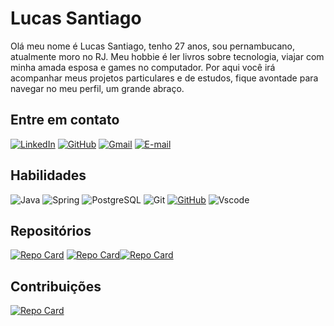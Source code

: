 # Lucas Santiago
Olá meu nome é Lucas Santiago, tenho 27 anos, sou pernambucano, atualmente moro no RJ. Meu hobbie é ler livros sobre tecnologia, viajar com minha amada esposa e games no computador. Por aqui você irá acompanhar meus projetos particulares e de estudos, fique avontade para navegar no meu perfil, um grande abraço.

## Entre em contato
[![LinkedIn](https://img.shields.io/badge/LinkedIn-0077B5?style=for-the-badge&logo=linkedin&logoColor=white)](https://www.linkedin.com/in/lucas-santiagodev/)
[![GitHub](https://img.shields.io/badge/GitHub-100000?style=for-the-badge&logo=github&logoColor=white)](https://github.com/SantiagoLucas06)
[![Gmail](https://img.shields.io/badge/Gmail-333333?style=for-the-badge&logo=gmail&logoColor=red)](mailto:lucaspqdbigua@gmail.com)
[![E-mail](https://img.shields.io/badge/-Email-000?style=for-the-badge&logo=microsoft-outlook&logoColor=007BFF)](mailto:santiagolucas13@hotmail.com)

## Habilidades
![Java](https://img.shields.io/badge/java-%23ED8B00.svg?style=for-the-badge&logo=openjdk&logoColor=white)
![Spring](https://img.shields.io/badge/spring-%236DB33F.svg?style=for-the-badge&logo=spring&logoColor=white)
![PostgreSQL](https://img.shields.io/badge/PostgreSQL-000?style=for-the-badge&logo=postgresql)
![Git](https://img.shields.io/badge/GIT-E44C30?style=for-the-badge&logo=git&logoColor=white)
[![GitHub](https://img.shields.io/badge/GitHub-100000?style=for-the-badge&logo=github&logoColor=white)](https://github.com/SEUUSERNAME)
![Vscode](https://img.shields.io/badge/Vscode-007ACC?style=for-the-badge&logo=visual-studio-code&logoColor=white)

## Repositórios
[![Repo Card](https://github-readme-stats.vercel.app/api/pin/?username=SantiagoLucas06&repo=WebCrawler-Spider&bg_color=000&border_color=30A3DC&show_icons=true&icon_color=30A3DC&title_color=E94D5F&text_color=FFF)](https://github.com/SantiagoLucas06/WebCrawler-Spider)
[![Repo Card](https://github-readme-stats.vercel.app/api/pin/?username=SantiagoLucas06&repo=CRUD&bg_color=000&border_color=30A3DC&show_icons=true&icon_color=30A3DC&title_color=E94D5F&text_color=FFF)](https://github.com/SantiagoLucas06/CRUD)[![Repo Card](https://github-readme-stats.vercel.app/api/pin/?username=SantiagoLucas06&repo=TDD&bg_color=000&border_color=30A3DC&show_icons=true&icon_color=30A3DC&title_color=E94D5F&text_color=FFF)](https://github.com/SantiagoLucas06/TDD-Before)

## Contribuições
[![Repo Card](https://github-readme-stats.vercel.app/api/pin/?username=SantiagoLucas06&repo=dio-lab-open-source&bg_color=000&border_color=30A3DC&show_icons=true&icon_color=30A3DC&title_color=E94D5F&text_color=FFF)](https://github.com/SantiagoLucas06/dio-lab-open-source)